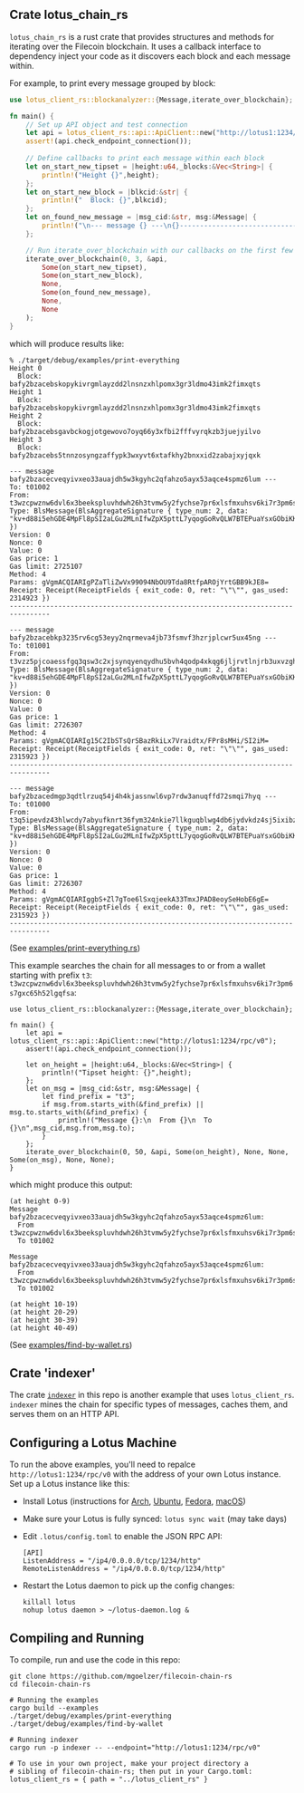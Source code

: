 ## Crate lotus_chain\_rs

`lotus_chain_rs` is a rust crate that provides structures and methods for iterating over the Filecoin blockchain.  It uses a
callback interface to dependency inject your code as it discovers each block and each message within.

For example, to print every message grouped by block:

```rust
use lotus_client_rs::blockanalyzer::{Message,iterate_over_blockchain};

fn main() {
    // Set up API object and test connection
    let api = lotus_client_rs::api::ApiClient::new("http://lotus1:1234/rpc/v0");
    assert!(api.check_endpoint_connection());
    
    // Define callbacks to print each message within each block
    let on_start_new_tipset = |height:u64,_blocks:&Vec<String>| {
        println!("Height {}",height);
    };
    let on_start_new_block = |blkcid:&str| {
        println!("  Block: {}",blkcid);
    };
    let on_found_new_message = |msg_cid:&str, msg:&Message| {
        println!("\n--- message {} ---\n{}--------------------------------------------------------------------------------",msg_cid,msg);
    };

    // Run iterate_over_blockchain with our callbacks on the first few blocks
    iterate_over_blockchain(0, 3, &api, 
        Some(on_start_new_tipset),
        Some(on_start_new_block),
        None,
        Some(on_found_new_message),
        None,
        None
    );
}
```

which will produce results like:

```
% ./target/debug/examples/print-everything
Height 0
  Block: bafy2bzacebskopykivrgmlayzdd2lnsnzxhlpomx3gr3ldmo43imk2fimxqts
Height 1
  Block: bafy2bzacebskopykivrgmlayzdd2lnsnzxhlpomx3gr3ldmo43imk2fimxqts
Height 2
  Block: bafy2bzacebsgavbckogjotgewovo7oyq66y3xfbi2fffvyrqkzb3juejyilvo
Height 3
  Block: bafy2bzacebs5tnnzosyngzaffypk3wxyvt6xtafkhy2bnxxid2zabajxyjqxk

--- message bafy2bzacecveqyivxeo33auajdh5w3kgyhc2qfahzo5ayx53aqce4spmz6lum ---
To: t01002
From: t3wzcpwznw6dvl6x3beekspluvhdwh26h3tvmw5y2fychse7pr6xlsfmxuhsv6ki7r3pm6s7gxc65h52lgqfsa
Type: BlsMessage(BlsAggregateSignature { type_num: 2, data: "kv+d88i5ehGDE4MpFl8pSI2aLGu2MLnIfwZpX5pttL7yqogGoRvQLW7BTEPuaYsxGObiKKQjJ2EZmmkvrTC24ziFy7DmZ3EIlcQ9jCFM+OBolM54dsPaE3d1xOcYZ5Gv" })
Version: 0
Nonce: 0
Value: 0
Gas price: 1
Gas limit: 2725107
Method: 4
Params: gVgmACQIARIgPZaTliZwVx99094NbOU9Tda8RtfpAROjYrtGBB9kJE8=
Receipt: Receipt(ReceiptFields { exit_code: 0, ret: "\"\"", gas_used: 2314923 })
--------------------------------------------------------------------------------

--- message bafy2bzacebkp3235rv6cg53eyy2nqrmeva4jb73fsmvf3hzrjplcwr5ux45ng ---
To: t01001
From: t3vzz5pjcoaessfgq3qsw3c2xjsynqyenqydhu5bvh4qodp4xkqg6jljrvtlnjrb3uxvzghgdmjrxj4gndyjva
Type: BlsMessage(BlsAggregateSignature { type_num: 2, data: "kv+d88i5ehGDE4MpFl8pSI2aLGu2MLnIfwZpX5pttL7yqogGoRvQLW7BTEPuaYsxGObiKKQjJ2EZmmkvrTC24ziFy7DmZ3EIlcQ9jCFM+OBolM54dsPaE3d1xOcYZ5Gv" })
Version: 0
Nonce: 0
Value: 0
Gas price: 1
Gas limit: 2726307
Method: 4
Params: gVgmACQIARIg15C2IbSTsQrSBazRkiLx7Vraidtx/FPr8sMHi/SI2iM=
Receipt: Receipt(ReceiptFields { exit_code: 0, ret: "\"\"", gas_used: 2315923 })
--------------------------------------------------------------------------------

--- message bafy2bzacedmgp3qdtlrzuq54j4h4kjassnwl6vp7rdw3anuqffd72smqi7hyq ---
To: t01000
From: t3q5ipevdz43hlwcdy7abyufknrt36fym324nkie7llkguqblwg4db6jydvkdz4sj5ixibzlwjcyjzuntus6dq
Type: BlsMessage(BlsAggregateSignature { type_num: 2, data: "kv+d88i5ehGDE4MpFl8pSI2aLGu2MLnIfwZpX5pttL7yqogGoRvQLW7BTEPuaYsxGObiKKQjJ2EZmmkvrTC24ziFy7DmZ3EIlcQ9jCFM+OBolM54dsPaE3d1xOcYZ5Gv" })
Version: 0
Nonce: 0
Value: 0
Gas price: 1
Gas limit: 2726307
Method: 4
Params: gVgmACQIARIggbS+Zl7gToe6lSxqjeekA33TmxJPAD8eoySeHobE6gE=
Receipt: Receipt(ReceiptFields { exit_code: 0, ret: "\"\"", gas_used: 2315923 })
--------------------------------------------------------------------------------
```

(See [examples/print-everything.rs](examples/print-everything.rs))

This example searches the chain for all messages to or from a wallet starting with prefix `t3`: `t3wzcpwznw6dvl6x3beekspluvhdwh26h3tvmw5y2fychse7pr6xlsfmxuhsv6ki7r3pm6s7gxc65h52lgqfsa`:

```
use lotus_client_rs::blockanalyzer::{Message,iterate_over_blockchain};

fn main() {
    let api = lotus_client_rs::api::ApiClient::new("http://lotus1:1234/rpc/v0");
    assert!(api.check_endpoint_connection());
    
    let on_height = |height:u64,_blocks:&Vec<String>| {
        println!("Tipset height: {}",height);
    };
    let on_msg = |msg_cid:&str, msg:&Message| {
        let find_prefix = "t3";
        if msg.from.starts_with(&find_prefix) || msg.to.starts_with(&find_prefix) {
            println!("Message {}:\n  From {}\n  To {}\n",msg_cid,msg.from,msg.to);
        }
    };
    iterate_over_blockchain(0, 50, &api, Some(on_height), None, None, Some(on_msg), None, None);
}
```

which might produce this output:

```
(at height 0-9)
Message bafy2bzacecveqyivxeo33auajdh5w3kgyhc2qfahzo5ayx53aqce4spmz6lum:
  From t3wzcpwznw6dvl6x3beekspluvhdwh26h3tvmw5y2fychse7pr6xlsfmxuhsv6ki7r3pm6s7gxc65h52lgqfsa
  To t01002

Message bafy2bzacecveqyivxeo33auajdh5w3kgyhc2qfahzo5ayx53aqce4spmz6lum:
  From t3wzcpwznw6dvl6x3beekspluvhdwh26h3tvmw5y2fychse7pr6xlsfmxuhsv6ki7r3pm6s7gxc65h52lgqfsa
  To t01002

(at height 10-19)
(at height 20-29)
(at height 30-39)
(at height 40-49)
```

(See [examples/find-by-wallet.rs](examples/find-by-wallet.rs))

## Crate 'indexer'

The crate [`indexer`](indexer/) in this repo is another example that uses `lotus_client_rs`.  `indexer` mines the chain for specific types of messages, caches them, and serves them on an HTTP API.

## Configuring a Lotus Machine

To run the above examples, you'll need to repalce `http://lotus1:1234/rpc/v0` with the address of your own Lotus instance.  Set up a Lotus instance like this:

- Install Lotus (instructions for [Arch](https://lotu.sh/en+install-lotus-arch), [Ubuntu](https://lotu.sh/en+install-lotus-ubuntu), [Fedora](https://lotu.sh/en+install-lotus-fedora), [macOS](https://lotu.sh/en+install-lotus-macos))
- Make sure your Lotus is fully synced: `lotus sync wait` (may take days)
- Edit `.lotus/config.toml` to enable the JSON RPC API:

	```
	[API]
	ListenAddress = "/ip4/0.0.0.0/tcp/1234/http"
	RemoteListenAddress = "/ip4/0.0.0.0/tcp/1234/http"
	```
	
- Restart the Lotus daemon to pick up the config changes:

	```
	killall lotus
	nohup lotus daemon > ~/lotus-daemon.log &
	```

## Compiling and Running

To compile, run and use the code in this repo:

```
git clone https://github.com/mgoelzer/filecoin-chain-rs
cd filecoin-chain-rs

# Running the examples
cargo build --examples
./target/debug/examples/print-everything
./target/debug/examples/find-by-wallet

# Running indexer
cargo run -p indexer -- --endpoint="http://lotus1:1234/rpc/v0"

# To use in your own project, make your project directory a
# sibling of filecoin-chain-rs; then put in your Cargo.toml:
lotus_client_rs = { path = "../lotus_client_rs" }
```